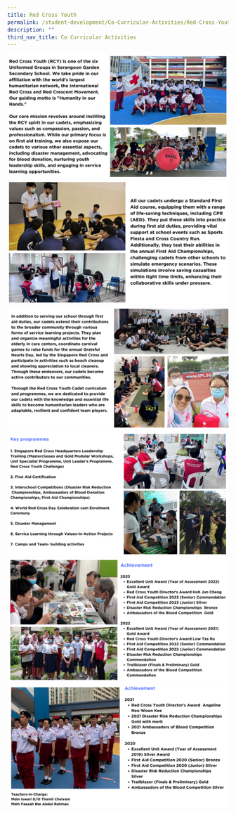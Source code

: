 ```yaml
---
title: Red Cross Youth
permalink: /student-development/Co-Curricular-Activities/Red-Cross-Youth/
description: ""
third_nav_title: Co Curricular Activities
---
```

![](/images/redcross2024%20(1).png)![](/images/redcross2024%20(2).png)![](/images/redcross2024%20(3).png)![](/images/redcross2024%20(4).png)![](/images/redcross2024%20(5).png)![](/images/redcross2024%20(6).png)
